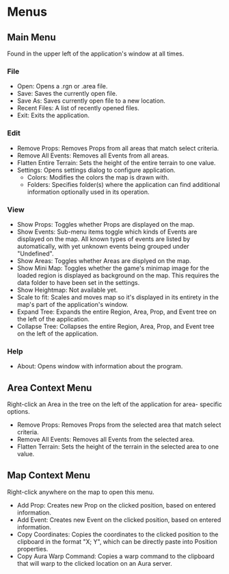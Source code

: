 Menus
=============================================================================

Main Menu
-----------------------------------------------------------------------------

Found in the upper left of the application's window at all times.

### File

- Open: Opens a .rgn or .area file.
- Save: Saves the currently open file.
- Save As: Saves currently open file to a new location.
- Recent Files: A list of recently opened files.
- Exit: Exits the application.

### Edit

- Remove Props: Removes Props from all areas that match select criteria.
- Remove All Events: Removes all Events from all areas.
- Flatten Entire Terrain: Sets the height of the entire terrain to one value.
- Settings: Opens settings dialog to configure application.
  - Colors: Modifies the colors the map is drawn with.
  - Folders: Specifies folder(s) where the application can find additional
    information optionally used in its operation.

### View

- Show Props: Toggles whether Props are displayed on the map.
- Show Events: Sub-menu items toggle which kinds of Events are displayed
  on the map. All known types of events are listed by automatically,
  with yet unknown events being grouped under "Undefined".
- Show Areas: Toggles whether Areas are displyed on the map.
- Show Mini Map: Toggles whether the game's minimap image for the loaded
  region is displayed as background on the map. This requires the data
  folder to have been set in the settings.
- Show Heightmap: Not available yet.
- Scale to fit: Scales and moves map so it's displayed in its entirety
  in the map's part of the application's window.
- Expand Tree: Expands the entire Region, Area, Prop, and Event tree on
  the left of the application.
- Collapse Tree: Collapses the entire Region, Area, Prop, and Event tree on
  the left of the application.

### Help

- About: Opens window with information about the program.

Area Context Menu
-----------------------------------------------------------------------------

Right-click an Area in the tree on the left of the application for area-
specific options.

- Remove Props: Removes Props from the selected area that match
  select criteria.
- Remove All Events: Removes all Events from the selected area.
- Flatten Terrain: Sets the height of the terrain in the selected area
  to one value.

Map Context Menu
-----------------------------------------------------------------------------

Right-click anywhere on the map to open this menu.

- Add Prop: Creates new Prop on the clicked position, based on entered
  information.
- Add Event: Creates new Event on the clicked position, based on entered
  information.
- Copy Coordinates: Copies the coordinates to the clicked position to the
  clipboard in the format "X; Y", which can be directly paste into
  Position properties.
- Copy Aura Warp Command: Copies a warp command to the clipboard that
  will warp to the clicked location on an Aura server.
